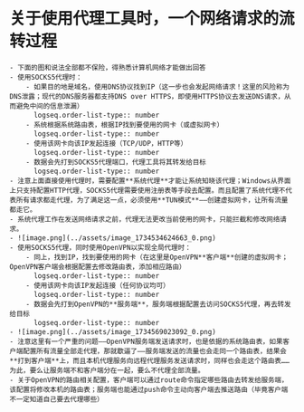 # 关于使用代理工具时，一个网络请求的流转过程
	- 下面的图和说法全部都不保险，得熟悉计算机网络才能做出回答
	- 使用SOCKS5代理时：
		- 如果目的地是域名，使用DNS协议找到IP（这一步也会发起网络请求！这里的风险称为DNS泄露；现代的DNS服务器都支持DNS over HTTPS，即使用HTTPS协议去发送DNS请求，从而避免中间的信息泄漏）
		  logseq.order-list-type:: number
		- 系统根据系统路由表，根据IP找到要使用的网卡（或虚拟网卡）
		  logseq.order-list-type:: number
		- 使用该网卡向该IP发起连接（TCP/UDP，HTTP等）
		  logseq.order-list-type:: number
		- 数据会先打到SOCKS5代理端口，代理工具将其转发给目标
		  logseq.order-list-type:: number
	- 注意上面直接使用代理时，需要配置**系统代理**才能让系统知晓该代理；Windows从界面上只支持配置HTTP代理，SOCKS5代理需要使用注册表等手段去配置。而且配置了系统代理不代表所有请求都走代理，为了满足这一点，必须使用**TUN模式**——创建虚拟网卡，让所有流量都走它。
	- 系统代理工作在发送网络请求之前，代理无法更改当前使用的网卡，只能拦截和修改网络请求。
	- ![image.png](../assets/image_1734534624663_0.png)
	- 使用SOCKS5代理，同时使用OpenVPN以实现全局代理时：
		- 同上，找到IP，找到要使用的网卡（在这里是OpenVPN**客户端**创建的虚拟网卡；OpenVPN客户端会根据配置去修改路由表，添加相应路由）
		  logseq.order-list-type:: number
		- 使用该网卡向该IP发起连接（任何协议均可）
		  logseq.order-list-type:: number
		- 数据会先打到OpenVPN的**服务端**，服务端根据配置去访问SOCKS5代理，再去转发给目标
		  logseq.order-list-type:: number
	- ![image.png](../assets/image_1734569023092_0.png)
	- 注意这里有一个严重的问题——OpenVPN服务端发送请求时，也是依据的系统路由表，如果客户端配置所有流量全部走代理，那就歇逼了——服务端发送的流量也会走同一个路由表，结果会**打到客户端**上，而且本机代理服务向远程代理服务发送请求时，同样也会走这个路由表……为此，要么让服务端不和客户端分在一起，要么不代理全部流量。
	- 关于OpenVPN的路由相关配置，客户端可以通过route命令指定哪些路由去转发给服务端，该配置将修改本机的路由表；服务端也能通过push命令主动向客户端去推送路由（毕竟客户端不一定知道自己要去代理哪些）